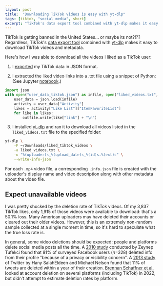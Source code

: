 ```yaml
---
layout: post
title:  "Downloading TikTok videos is easy with yt-dlp"
tags: [tiktok, "social media", short]
excerpt: "TikTok's data export tool combined with yt-dlp makes it easy to download TikTok videos and metadata."
---
```


TikTok is getting banned in the United States... or maybe its not?!??
Regardless, TikTok's [data export tool](https://support.tiktok.com/en/account-and-privacy/personalized-ads-and-data/requesting-your-data) combined with [yt-dlp](https://github.com/yt-dlp/yt-dlp) makes it easy to download TikTok videos and metadata.

Here's how I was able to download all the videos I liked as a TikTok user:

1. I [exported](https://support.tiktok.com/en/account-and-privacy/personalized-ads-and-data/requesting-your-data) my TikTok data in JSON format.

2. I extracted the liked video links into a .txt file using a snippet of Python: (See Jupyter [notebook](https://github.com/levon003/levon003.github.io/blob/main/src/tiktok_download/TikTokUserDataExploration.ipynb).)

```python
import json
with open("user_data_tiktok.json") as infile, open("liked_videos.txt", "w") as outfile:
    user_data = json.load(infile)
    activity = user_data["Activity"]
    likes = activity["Like List"]["ItemFavoriteList"]
    for like in likes:
        outfile.write(like["link"] + "\n")
```

3. I installed [yt-dlp](https://github.com/yt-dlp/yt-dlp) and ran it to download all videos listed in the `liked_videos.txt` file to the specified folder:

```bash
yt-dlp \
    -P ~/Downloads/liked_tiktok_videos \
    -a liked_videos.txt \
    -o "%(uploader)s_%(upload_date)s_%(id)s.%(ext)s" \
    --write-info-json
```

For each `.mp4` video file, a corresponding `.info.json` file is created with the uploader's display name and video description along with other metadata about the video file.

## Expect unavailable videos

I was pretty shocked by the deletion rate of TikTok videos. Of my 3,837 TikTok likes, only 1,915 of those videos were available to download: that's a 50.1% loss. Many American uploaders may have deleted their accounts or cleared out their older videos. However, this is an extremely non-random sample collected at a single moment in time, so it's hard to speculate what the true loss rate is.

In general, some video deletions should be expected: people and platforms delete social media posts all the time.
A [2010 study](https://ojs.aaai.org/index.php/ICWSM/article/view/14270) conducted by Zeynep Tufekci found that 81% of surveyed Facebook users (_n_=328) deleted info from their profile "because of a privacy or visibility concern".
A [2013 study](https://arxiv.org/abs/1309.2648) of Twitter by Hany SalahEldeen and Michael Nelson found that 11% of tweets are deleted within a year of their creation.
[Brennan Schaffner et al.](https://dl.acm.org/doi/abs/10.1145/3555142) looked at account deletion on several platforms (including TikTok) in 2022, but didn't attempt to estimate deletion rates by platform.
